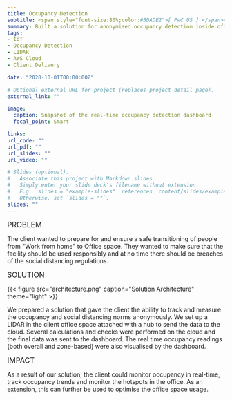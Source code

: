 ```yaml
---
title: Occupancy Detection
subtitle: <span style="font-size:80%;color:#5DADE2">[ PwC US ] </span><span style="font-size:80%">Prasang Gupta, <a href="https://www.linkedin.com/in/antoinetteyoung/" target="_blank">Antoinette Young</a>, <a href="https://www.linkedin.com/in/vijay-ujjain/" target="_blank">Vijay Ujjain</a></span>
summary: Built a solution for anonymised occupancy detection inside office space using LIDARs with features including social bubble breach detection and zone-based real-time occupancy counts and tracking
tags:
- IoT
- Occupancy Detection
- LIDAR
- AWS Cloud
- Client Delivery

date: "2020-10-01T00:00:00Z"

# Optional external URL for project (replaces project detail page).
external_link: ""

image:
  caption: Snapshot of the real-time occupancy detection dashboard
  focal_point: Smart

links:
url_code: ""
url_pdf: ""
url_slides: ""
url_video: ""

# Slides (optional).
#   Associate this project with Markdown slides.
#   Simply enter your slide deck's filename without extension.
#   E.g. `slides = "example-slides"` references `content/slides/example-slides.md`.
#   Otherwise, set `slides = ""`.
slides: ""
---
```


<span style="font-style:bold;font-size:120%"><a class="mt-1">PROBLEM</a></span>

The client wanted to prepare for and ensure a safe transitioning of people from "Work from home" to Office space. They wanted to make sure that the facility should be used responsibly and at no time there should be breaches of the social distancing regulations.

<span style="font-style:bold;font-size:120%"><a class="mt-1">SOLUTION</a></span>

{{< figure src="architecture.png" caption="Solution Architecture" theme="light" >}}

We prepared a solution that gave the client the ability to track and measure the occupancy and social distancing norms anonymously. We set up a LIDAR in the client office space attached with a hub to send the data to the cloud. Several calculations and checks were performed on the cloud and the final data was sent to the dashboard. The real time occupancy readings (both overall and zone-based) were also visualised by the dashboard.

<span style="font-style:bold;font-size:120%"><a class="mt-1">IMPACT</a></span>

As a result of our solution, the client could monitor occupancy in real-time, track occupancy trends and monitor the hotspots in the office. As an extension, this can further be used to optimise the office space usage.
